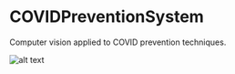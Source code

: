 # COVIDPreventionSystem
 Computer vision applied to COVID prevention techniques.

![alt text](https://www.google.com/url?sa=i&url=https%3A%2F%2Fsupport.intuiface.com%2Fhc%2Fen-us%2Farticles%2F360013098099-Interface-Asset-Face-Detection-with-OpenVINO-&psig=AOvVaw0r897iVcdd8VHOBtf0hJ4b&ust=1617107978260000&source=images&cd=vfe&ved=0CAIQjRxqFwoTCLj22ObC1e8CFQAAAAAdAAAAABAD)

